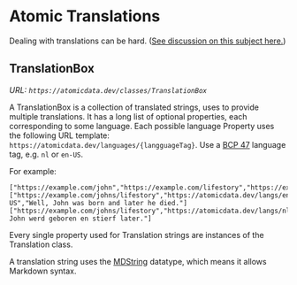 # Atomic Translations

Dealing with translations can be hard.
([See discussion on this subject here.](https://github.com/ontola/atomic-data/issues/6))

## TranslationBox

_URL: `https://atomicdata.dev/classes/TranslationBox`_

A TranslationBox is a collection of translated strings, uses to provide multiple translations.
It has a long list of optional properties, each corresponding to some language.
Each possible language Property uses the following URL template: `https://atomicdata.dev/languages/{langguageTag}`.
Use a [BCP 47](http://www.rfc-editor.org/rfc/bcp/bcp47.txt) language tag, e.g. `nl` or `en-US`.

For example:

```ndjson
["https://example.com/john","https://example.com/lifestory","https://example.com/johns/lifestory"]
["https://example.com/johns/lifestory","https://atomicdata.dev/langs/en-US","Well, John was born and later he died."]
["https://example.com/johns/lifestory","https://atomicdata.dev/langs/nl","Tsja, John werd geboren en stierf later."]
```

Every single property used for Translation strings are instances of the Translation class.

A translation string uses the [MDString](https://atomicdata.dev/datatypes/markdown) datatype, which means it allows Markdown syntax.
